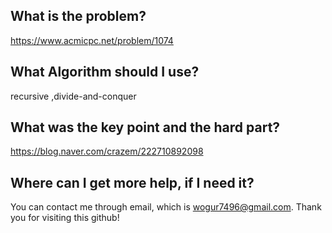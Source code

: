 ## What is the problem?

<https://www.acmicpc.net/problem/1074>

## What Algorithm should I use?

recursive ,divide-and-conquer

## What was the key point and the hard part?

https://blog.naver.com/crazem/222710892098

## Where can I get more help, if I need it?

You can contact me through email, which is wogur7496@gmail.com.
Thank you for visiting this github!

